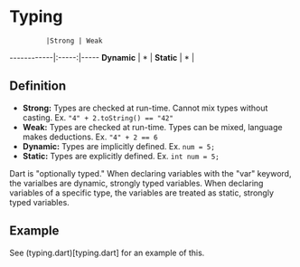 # Typing #

             |Strong | Weak
 ------------|:-----:|-----
 **Dynamic** |   *   |
 **Static**  |   *   |
 
## Definition ##
 
* **Strong:** Types are checked at run-time. Cannot mix types without casting. 
Ex. `"4" + 2.toString() == "42"`
* **Weak:** Types are checked at run-time. Types can be mixed, language makes 
deductions. Ex. `"4" + 2 == 6`
* **Dynamic:** Types are implicitly defined. Ex. `num = 5;`
* **Static:** Types are explicitly defined. Ex. `int num = 5;`
 
Dart is "optionally typed." When declaring variables with the "var" keyword, 
the  varialbes are dynamic, strongly typed variables. When declaring variables
of a specific type, the variables are treated as static, strongly typed 
variables.
 
## Example ##

See (typing.dart)[typing.dart] for an example of this.
